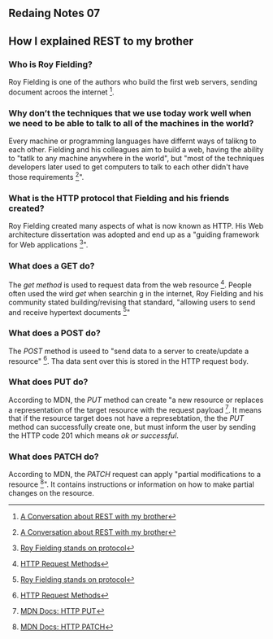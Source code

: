 ## Redaing Notes 07

## How I explained REST to my brother

### Who is Roy Fielding?

Roy Fielding is one of the authors who build the first web servers, sending document acroos the internet [^1].

### Why don’t the techniques that we use today work well when we need to be able to talk to all of the machines in the world?

Every machine or programming languages have differnt ways of talikng to each other. Fielding and his colleagues aim to build a web, having the ability to "tatlk to any machine anywhere in the world", but "most of the techniques developers later used to get computers to talk to each other didn't have those requirements [^1]".

### What is the HTTP protocol that Fielding and his friends created?

Roy Fielding created many aspects of what is now known as HTTP. His Web architecture dissertation was adopted and end up as a "guiding framework for Web applications [^2]".

### What does a GET do?

The *get method* is used to request data from the web resource [^3]. People often used the wird *get* when searchin g in the internet, Roy Fielding and his community stated building/revising that standard, "allowing users to send and receive hypertext documents [^2]"

### What does a POST do?

The *POST* method is useed to "send data to a server to create/update a resource" [^3]. Tha data sent over this is stored in the HTTP request body.

### What does PUT do?

According to MDN, the *PUT* method can create "a new resource or replaces a representation of the target resource with the request payload [^4]. It means that if the resource target does not have a represebtation, the the *PUT* method can successfully create one, but must inform the user by sending the HTTP code 201 which means *ok or successful*.

### What does PATCH do?

According to MDN, the *PATCH* request can apply "partial modifications to a resource [^5]". It contains instructions or information on how to make partial changes on the resource.


[^1]: [A Conversation about REST with my brother](https://gist.github.com/brookr/5977550)
[^2]: [Roy Fielding stands on protocol](https://www.universityofcalifornia.edu/news/roy-fielding-stands-protocol#:~:text=%E2%80%9CI%20did%20not%20invent%20the,version%2C%20HTTP%2F1.1.%E2%80%9D)
[^3]: [HTTP Request Methods](https://www.w3schools.com/tags/ref_httpmethods.asp)
[^4]: [MDN Docs: HTTP PUT](https://developer.mozilla.org/en-US/docs/Web/HTTP/Methods/PUT)
[^5]: [MDN Docs: HTTP PATCH](https://developer.mozilla.org/en-US/docs/Web/HTTP/Methods/PATCH)
